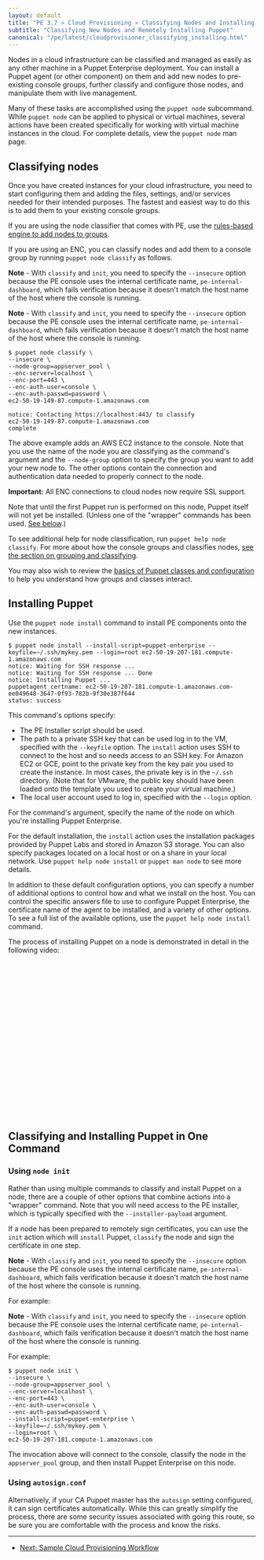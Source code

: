 ```yaml
---
layout: default
title: "PE 3.7 » Cloud Provisioning » Classifying Nodes and Installing Puppet"
subtitle: "Classifying New Nodes and Remotely Installing Puppet"
canonical: "/pe/latest/cloudprovisioner_classifying_installing.html"
---
```


Nodes in a cloud infrastructure can be classified and managed as easily as any other machine in a Puppet Enterprise deployment. You can install a Puppet agent (or other component) on them and add new nodes to pre-existing console groups, further classify and configure those nodes, and manipulate them with live management.

Many of these tasks are accomplished using the `puppet node` subcommand. While `puppet node` can be applied to physical or virtual machines, several actions have been created specifically for working with virtual machine instances in the cloud. For complete details, view the `puppet node` man page.

Classifying nodes
-----------------

Once you have created instances for your cloud infrastructure, you need to start configuring them and adding the files, settings, and/or services needed for their intended purposes. The fastest and easiest way to do this is to add them to your existing console groups.

If you are using the node classifier that comes with PE, use the [rules-based engine to add nodes to groups](./console_classes_groups_getting_started.html).

If you are using an ENC, you can classify nodes and add them to a console group by running `puppet node classify` as follows.

**Note** - With `classify` and `init`, you need to specify the `--insecure` option because the PE console uses the internal certificate name, `pe-internal-dashboard`, which fails verification because it doesn't match the host name of the host where the console is running.

**Note** - With `classify` and `init`, you need to specify the `--insecure` option because the PE console uses the internal certificate name, `pe-internal-dashboard`, which fails verification because it doesn't match the host name of the host where the console is running.

    $ puppet node classify \
    --insecure \
    --node-group=appserver_pool \
    --enc-server=localhost \
    --enc-port=443 \
    --enc-auth-user=console \
    --enc-auth-passwd=password \
    ec2-50-19-149-87.compute-1.amazonaws.com

    notice: Contacting https://localhost:443/ to classify
    ec2-50-19-149-87.compute-1.amazonaws.com
    complete

The above example adds an AWS EC2 instance to the console. Note that you use the name of the node you are classifying as the command's argument and the `--node-group` option to specify the group you want to add your new node to. The other options contain the connection and authentication data needed to properly connect to the node.

**Important:** All ENC connections to cloud nodes now require SSL support.

Note that until the first Puppet run is performed on this node, Puppet itself will not yet be installed. (Unless one of the "wrapper" commands has been used. [See below](#installing-puppet).)

To see additional help for node classification, run `puppet help node classify`. For more about how the console groups and classifies nodes, [see the section on grouping and classifying](./console_classes_groups_getting_started.html).

You may also wish to review the [basics of Puppet classes and configuration](./puppet_overview.html) to help you understand how groups and classes interact.

Installing Puppet
-----------------

Use the `puppet node install` command to install PE components onto the new instances.

    $ puppet node install --install-script=puppet-enterprise --keyfile=~/.ssh/mykey.pem --login=root ec2-50-19-207-181.compute-1.amazonaws.com
    notice: Waiting for SSH response ...
    notice: Waiting for SSH response ... Done
    notice: Installing Puppet ...
    puppetagent_certname: ec2-50-19-207-181.compute-1.amazonaws.com-ee049648-3647-0f93-782b-9f30e387f644
    status: success

This command's options specify:

* The PE Installer script should be used.
* The path to a private SSH key that can be used log in to the VM, specified with the `--keyfile` option. The `install` action uses SSH to connect to the host and so needs access to an SSH key. For Amazon EC2 or GCE, point to the private key from the key pair you used to create the instance. In most cases, the private key is in the `~/.ssh` directory. (Note that for VMware, the public key should have been loaded onto the template you used to create your virtual machine.)
* The local user account used to log in, specified with the `--login` option.

For the command's argument, specify the name of the node on which you're installing Puppet Enterprise.

For the default installation, the `install` action uses the installation packages provided by Puppet Labs and stored in Amazon S3 storage.  You can also specify packages located on a local host or on a share in your local network. Use `puppet help node install` or `puppet man node` to see more details.

In addition to these default configuration options, you can specify a number of additional options to control how and what we install on the host. You can control the specific answers file to use to configure Puppet Enterprise, the certificate name of the agent to be installed, and a variety of other options. To see a full list of the available options, use the `puppet help node install` command.

The process of installing Puppet on a node is demonstrated in detail in the following video:

<object width="420" height="315"><param name="movie"
value="https://www.youtube.com/v/F0hU94bBrQo?version=3&amp;hl=en_US"></param><param
name="allowFullScreen" value="true"></param><param name="allowscriptaccess"
value="always"></param><embed
src="https://www.youtube.com/v/F0hU94bBrQo?version=3&amp;hl=en_US"
type="application/x-shockwave-flash" width="420" height="315"
allowscriptaccess="always" allowfullscreen="true"></embed></object>

Classifying and Installing Puppet in One Command
------------------------------------------------

### Using `node init`

Rather than using multiple commands to classify and install Puppet on a node, there are a couple of other options that combine actions into a "wrapper" command. Note that you will need access to the PE installer, which is typically specified with the `--installer-payload` argument.

If a node has been prepared to remotely sign certificates, you can use the `init` action which will `install` Puppet, `classify` the node and sign the certificate in one step.

**Note** - With `classify` and `init`, you need to specify the `--insecure` option because the PE console uses the internal certificate name, `pe-internal-dashboard`, which fails verification because it doesn't match the host name of the host where the console is running.

For example:

**Note** - With `classify` and `init`, you need to specify the `--insecure` option because the PE console uses the internal certificate name, `pe-internal-dashboard`, which fails verification because it doesn't match the host name of the host where the console is running.

For example:

    $ puppet node init \
    --insecure \
    --node-group=appserver_pool \
    --enc-server=localhost \
    --enc-port=443 \
    --enc-auth-user=console \
    --enc-auth-passwd=password \
    --install-script=puppet-enterprise \
    --keyfile=~/.ssh/mykey.pem \
    --login=root \
    ec2-50-19-207-181.compute-1.amazonaws.com

The invocation above will connect to the console, classify the node in the `appserver_pool` group, and then install Puppet Enterprise on this node.

### Using `autosign.conf`

Alternatively, if your CA Puppet master has the `autosign` setting configured, it can sign certificates automatically. While this can greatly simplify the process, there are some security issues associated with going this route, so be sure you are comfortable with the process and know the risks.

* * *

- [Next: Sample Cloud Provisioning Workflow](./cloudprovisioner_workflow.html)
